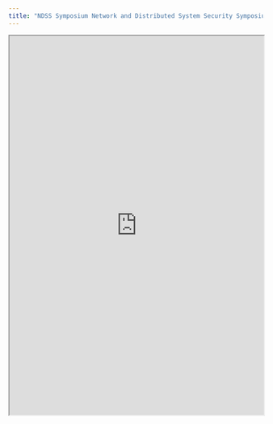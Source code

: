 ```yaml
---
title: "NDSS Symposium Network and Distributed System Security Symposium 2017"
---
```




<iframe height="750" width="100%" src="https://ewelton.github.io/ktest/wiki.html#NDSS%20Symposium%20Network%20and%20Distributed%20System%20Security%20Symposium%202017"></iframe>
